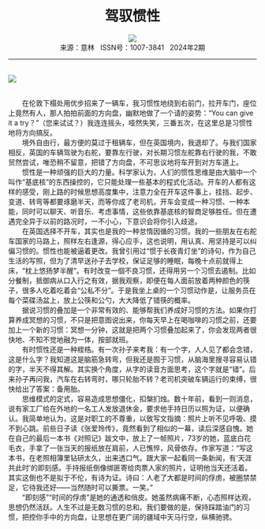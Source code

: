# <center>驾驭惯性</center>

<div align=center><img src="http://fslib.vip.qikan.cn/img.ashx?key=%d7%f7%d5%df%a3%ba%d0%a4%d5%f1%bb%aa"></div>

<center>来源：意林   ISSN号：1007-3841   2024年2期</center>

* * *

<br>![](http://img.resource.qikan.cn/markvip/qkimages/yili/yili202402/yili20240236-1-l.jpg)

  
<br>　　在伦敦下榻处用优步招来了一辆车，我习惯性地绕到右前门，拉开车门，座位上竟然有人，那人拍拍前面的方向盘，幽默地做了一个请的姿势：“You can give it a try？”（您来试试？）我连连摇头，哑然失笑，三番五次，在这里总是习惯性地将方向搞反。  
　　境外自由行，最方便的莫过于租辆车，但在英国境内，我退却了。与我们国家相反，英国的车辆驾驶为右舵，要靠左行驶，对长期习惯左舵靠右行驶的我，不敢贸然尝试，唯恐稍不留意，把错了方向盘，不可思议地将车开到对方车道上。  
　　惯性是一种顽强的巨大的力量。科学家认为，人们的惯性思维是由大脑中一个叫作“基底核”的东西操控的，它只能处理一些基本的程式化活动。开车的人都有这样的感受，刚上路的时候思想高度集中，注意力全在开车这件事上，挂挡、起步、变道、转弯等都要琢磨半天，而等你成了老司机，开车会变成一种习惯、一种本能，同时可以聊天、听音乐、考虑事情，这些依靠基底核的智商足够胜任。但在遭遇完全异于以前的路况时，一不小心，下意识会将你引入歧途。  
　　在英国选择不开车，其实也是我的一种怠惰因循的习惯。我的一些朋友在右舵车国家的马路上，照样左右逢源，得心应手，这也说明，用认真、用坚持是可以纠偏习惯的。惯性也能被逼着更改。我曾引用过“惯于长夜青灯坐”的诗句，作为自己生活的写照，但为了清早送孙子去学校，保证足够的睡眠，每晚十点前就得上床，“枕上悠扬梦半醒”。有时改变一個不良习惯，还得用另一个习惯去遏制。比如分餐制，抵御病从口入行之有效，据我观察，即便在每人面前放着两种颜色的筷子，很多人吃着吃着会“公私不分”。于是我坐上桌的一个习惯动作是，让服务员在每个菜碟汤盆上，放上公筷和公勺，大大降低了错筷的概率。  
　　据说习惯的叠加是一个非常有效的、能够帮我们养成好习惯的方法。如果你打算养成冥想的习惯，不只是把意图说出来，你每天早上在喝咖啡的习惯之前，还要加上一个新的习惯：冥想一分钟，这就是把两个习惯叠加起来了，你会发现两者很快地、不知不觉地融为一体，按部就班。  
　　有时惯性还是一种桎梏。有一次孙子来考我：有一个字，人人见了都会念错，这是什么字？我知道这是脑筋急转弯，但我还是囿于习惯，从脑海里搜寻容易认错的字，半天不得其解。其实换个角度，从字的读音方面思考，这个字就是“错”。后来孙子再问我，汽车在右转弯时，哪只轮胎不转？老司机突破车辆运行的束缚，很快给出了答案：备用胎。  
　　思维模式的定式，容易造成思想僵化，扣槃扪烛。数十年前，看到一则消息，说有家工厂给在外地的一名工人发放退休金，要求他手持日历以照为证，以便确认。我简单地认为，这是对职工的不尊重，以致写文指摘：照片上听不见呼吸、摸不到心跳。前些日子读《张爱玲传》，竟然看到了相似的一幕，读后深感自愧。她在自己的最后一本书《对照记》跋文中，放上了一帧照片，73岁的她，蓝底白花毛衣，手拿了一张当天的报纸放在肩前，人已憔悴，风骨依存。作家写道：“写这本书，在老照相簿里钻研太久，出来透口气。跟大家一起看同一条新闻，有‘天涯共此时’的即刻感。手持报纸倒像绑匪寄给肉票人家的照片，证明他当天还活着。其实这倒也不是拟于不伦，有诗为证。诗曰：人老了大都是时间的俘虏，被圈禁禁足，它待我还好——当然随时可以撕票。一笑。”  
　　“即刻感”“时间的俘虏”是她的通透和俏皮。她虽然病痛不断，心态照样达观，思想仍然活跃。人生不过是无数习惯的总和。我们要做的是，保持踩踏油门的习惯，把控你手中的方向盘，让思想在更广阔的疆域中天马行空，纵横驰骋。
